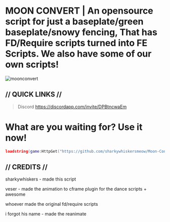 # MOON CONVERT | An opensource script for just a baseplate/green baseplate/snowy fencing, That has FD/Require scripts turned into FE Scripts. We also have some of our own scripts!

![moonconvert](https://github.com/sharkywhiskersmeow/Moon-Convert/raw/main/Images/moonconvert.png)

## // QUICK LINKS //

> Discord https://discordapp.com/invite/DPBtncwaEm

# What are you waiting for? Use it now!

```lua
loadstring(game:HttpGet("https://github.com/sharkywhiskersmeow/Moon-Convert/raw/main/Scripts/Main/Moon%20Convert.lua", true))()
```

## // CREDITS //

sharkywhiskers - made this script

veser - made the animation to cframe plugin for the dance scripts + awesome

whoever made the original fd/require scripts

i forgot his name - made the reanimate
